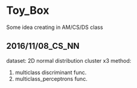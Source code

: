 # Toy_Box
Some idea creating in AM/CS/DS class

## 2016/11/08_CS_NN
dataset: 
2D normal distribution cluster x3
method: 
1. multiclass discriminant func.
2. multiclass_perceptrons func.
